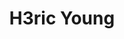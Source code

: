 ---
layout: home
title: "H3ric Young"
description: ————终身就职于<strong>STARK INDUSTRIES</strong><br><br>——程序猿，经常瞎拍照，偶尔篮球，偶尔吉他，偶尔咖啡，偶尔柠檬茶，对，——就是维他那款<br><br>该博客不定期发布文章，聊Pogramming，聊摄影，聊咖啡 ，聊NBA，聊电影<br>
tags: [Jekyll, theme, responsive, blog, template]
image:
  feature: typewriter.jpg
  lemontea: LemonTea.jpg
---